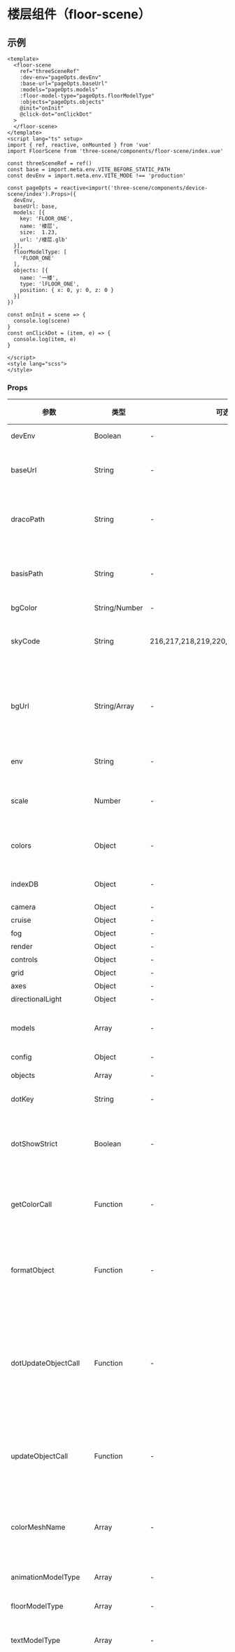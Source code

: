 # 楼层组件（floor-scene）

## 示例
```vue
<template>
  <floor-scene
    ref="threeSceneRef"
    :dev-env="pageOpts.devEnv"
    :base-url="pageOpts.baseUrl"
    :models="pageOpts.models"
    :floor-model-type="pageOpts.floorModelType"
    :objects="pageOpts.objects"
    @init="onInit"
    @click-dot="onClickDot"
  >
  </floor-scene>
</template>
<script lang="ts" setup>
import { ref, reactive, onMounted } from 'vue'
import FloorScene from 'three-scene/components/floor-scene/index.vue'

const threeSceneRef = ref()
const base = import.meta.env.VITE_BEFORE_STATIC_PATH
const devEnv = import.meta.env.VITE_MODE !== 'production'

const pageOpts = reactive<import('three-scene/components/device-scene/index').Props>({
  devEnv,
  baseUrl: base,
  models: [{
    key: 'FLOOR_ONE',
    name: '楼层',
    size:  1.23,
    url: '/楼层.glb'
  }],
  floorModelType: [
    'FLOOR_ONE'
  ],
  objects: [{
    name: '一楼',
    type: 'lFLOOR_ONE',
    position: { x: 0, y: 0, z: 0 }
  }]
})

const onInit = scene => {
  console.log(scene)
}
const onClickDot = (item, e) => {
  console.log(item, e)
}

</script>
<style lang="scss">
</style>
```

### Props
| 参数 | 类型 | 可选值 | 默认值 | 说明 |
|-----|-----|-----|-----|-----|
| devEnv | Boolean | - | - | 是否开发环境 |
| baseUrl | String | - | '' | 基础地址（加载资源地址）|
| dracoPath | String | - | - | draco 解码器文件路径（模型解码）|
| basisPath | String | - | - | basis 解码器文件路径（模型解码）|
| bgColor | String/Number | - | - | 背景色 |
| skyCode | String | 216,217,218,219,220,221,222,223,224,225 | - | 天空 code（预存的天空图片组）|
| bgUrl | String/Array | - | - | 背景图（数组时为 6 个一组，可生成空间图）|
| env | String | - | - | hdr 环境文件地址 |
| scale | Number | - | - | 缩放（容器缩放大小）|
| colors | Object | - | - | [模型不同状态对应不同颜色](./FLOOR.md#Colors) |
| indexDB | Object | - | - | [indexdb 数据库配置](./FLOOR.md#IndexDB) |
| camera | Object | - | - | [相机](./README.md#Camera) |
| cruise | Object | - | - | [巡航](./README.md#Cruise) |
| fog | Object | - | - | [雾化](./README.md#Fog) |
| render | Object | - | - | [渲染器](./README.md#Render) |
| controls | Object | - | - | [控制器](./README.md#Controls) |
| grid | Object | - | - | [网格](./README.md#Grid) |
| axes | Object | - | - | [坐标](./README.md#Axes) |
| directionalLight | Object | - | - | [平行光](./README.md#DirectionalLight) |
| models | Array | - | - | [场景加载类型对应的模型](./FLOOR.md#Models) |
| config | Object | - | - | [配置](./FLOOR.md#Config) |
| objects | Array | - | - | [对象列表](./FLOOR.md#Objects) |
| dotKey | String | - | 'DOT' | dot 类型 key 值 |
| dotShowStrict | Boolean | - | true | dot 点位展示严格模式（设备运行时展示 |
| getColorCall | Function | - | - | 获取颜色回调，需要返回色值 |
| formatObject | Function | - | - | 格式化数据方法，需返回格式化后的数据列表 | 
| dotUpdateObjectCall | Function | - | - |  DOT 点位更新对象回调方法，需返回{ value: number, show: boolean } |
| updateObjectCall | Function | - | - | 更新对象回调方法，需返回状态对应值对象 |
| colorMeshName | Array | - | - | 颜色材质名称（需要改变颜色的网格名称） |
| animationModelType | Array | - | - | 动态模型类型(有动画) |
| floorModelType | Array | - | - | 楼层模块类型 |
| textModelType | Array | - | - | 绘制名称立体文字的类型 |
| anchorType | Array | - | - | 锚点模型类型列表（精灵类型）该类型未绑定点击事件函数将作为 dialog 弹窗事件处理 |
| mainBodyChangeColor | Boolean | - | - | 主体变色 | 
| mainBodyMeshName | Boolean | - | [ '主体' ] | 主体网格名称 | 


### Colors
| 属性名 | 类型 | 可选值 | 默认值 | 说明 |
|-----|-----|-----|-----|-----|
| normal | Object | - | - | [正常状态颜色](./FLOOR.md#ColorObject) |
| runing | Object | - | - | [运行状态颜色](./FLOOR.md#ColorObject) |
| error | Object | - | - | [故障状态颜色](./FLOOR.md#ColorObject) |

### ColorObject
| 属性名 | 类型 | 可选值 | 默认值 | 说明 |
|-----|-----|-----|-----|-----|
| color | Number/String/Array | - | - | 默认颜色 |
| main | Number/String/Array | - | - | 主题颜色 |
| text | Number/String/Array | - | - | 文字颜色 |
| [ key ] | Number/String/Array | - | - | 其他 |


### IndexDB
| 属性名 | 类型 | 可选值 | 默认值 | 说明 |
|-----|-----|-----|-----|-----|
| cache | Boolean | - | true | 开启缓存 |
| dbName | String | - | - | 数据库名称 |
| tbName | String | - | - | 表名称 |
| version | Number | - | - | 版本号 |


### Models
| 属性名 | 类型 | 可选值 | 默认值 | 说明 |
|-----|-----|-----|-----|-----|
| key | String | - | - | 模型 唯一 key（场景元素按照 对应 key 加载） |
| name | String | - | - | 模型名称 |
| size | Number | - | - | 模型文件大小 （M 为单位） |
| url | String | - | - | 模型加载地址 |
| type | String | [Modeltype](./FLOOR.md#Modeltype) | - | 模型类型 |
| mapUrl | String | - | - | 贴图 |
| mapMeshName | String | - | - | 需要贴图的网格名称 |
| repeat | Array | - | - | 精灵贴图 |
| range | Object | - | - | 精灵大小,{x: 1, y; 1 } |

### Modeltype 
| 类型 | 说明 |
|-----|-----|
| base | 基础底座 |
| device | 场景设备 |
| font | 字体 |
| sprite | 精灵 |
| pipe | 管路贴图 |
| warning | 警告标识 |
| remote | 远程状态 | 
| local | 本地标识 | 
| disabled | 禁用标识 |

### Config
| 属性名 | 类型 | 可选值 | 默认值 | 说明 |
|-----|-----|-----|-----|-----|
| to | Object | - | - | [场景相机位置](./README.md#XYZ) |
| target | object | - | - | [场景中心点/相机聚焦位置](./README.md#XYZ) |
| floorExpandMode | String | [ExpandMode](./FLOOR.md#ExpandMode) | 'UD' | 楼层展开模式 |
| floorExpandMargin | Number | - | 200 | 楼层展开间距 |
| floorExpandHiddenOther | Boolean | - | - | 楼层展开后隐藏其他模型 |
| floorExpandIndex | Number | - | -1 | 楼层展开的索引(楼层类型列表索引) |
| floorExpandChangeViewAngle | Boolean | - | - | 楼层展开是否改变视角 |
| back | Function | - | - | 返回回调函数（右键）|
| load | Function | - | - | 加载完成回调函数 |


### ExpandMode 
| 类型 | 说明 |
|-----|-----|
| UD | up-down |
| BA | before-after |

### Objects
| 属性名 | 类型 | 可选值 | 默认值 | 说明 |
|-----|-----|-----|-----|-----|
| name | String | - | - | 名称 |
| type | String | - | - | 类型 |
| show | Boolean | - | - | 显示 |
| value | Number | - | - | 值 |
| unit | String | - | - | 单位 |
| code | String | - | - |  |
| deviceCode | String | - | - | 设备code |
| position | object | - | - | [位置](./README.md#XYZ) |
| rotation | object | - | - | [旋转](./README.md#XYZ) |
| scale | object | - | - | [缩放](./README.md#XYZ) |
| to | object | - | - | [相机动画位置](./README.md#XYZ) |
| target | object | - | - | [场景中心点](./README.md#XYZ) |
| url | String | - | - | 场景模型找不到对应类型时，url 不为空，则直接加载地址模型 |
| mark | String | - | - | 标记，当楼层展开或收起时，某些模型需要跟随某个楼层时候，标记楼层 |
| followMark | String | - | - | 跟随标记，需要跟随的楼层标记 |
| onDblclick | Function | - | - | 双击模型回调函数 |
| onClick | Function | - | - | 点击模型回调函数 |



### Events
| 事件名 |  参数 | 说明 |
|-----|------|------|
| init | scene | 场景初始化完成触发事件 |
| loaded | - | 场景每次加载完成后触发事件 |
| update | data, isRandom | 每次更新数据完成后触发事件 |
| select | ObjectItem | 类型为锚点的模型鼠标点击后触发事件 |
| dblclick | ObjectItem | 模型鼠标双击后触发事件 |
| click-dot | ObjectItem, e | dot 点位点击触发事件 |
| click-dialog-dot | ObjectItem, position |  类型为弹窗锚点的模型鼠标点击触发事件 |



### Slot
| name | 说明 |
|-----|------|
| dialog | 鼠标悬浮到地图块或者散点触发的弹窗信息框，参数为传入的 [barList](./MAP.md#BarList) 或 [scatters](./MAP.md#Scatters)  |
